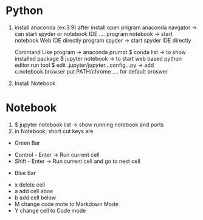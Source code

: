 # Python
1. install anaconda (ex:3.9)
    after install open 
    prigram anaconda navgator -> can start spyder or notebook IDE ....
    program notebook -> start notebook Web IDE directly
    program spyder -> start spyder IDE directly
    
    Command Like 
    program -> anaconda prumpt 
    $ conda list -> to show installed package 
    $ jupyter notebook  -> to start web based python editor run tool
    $ edit .jupyter/jupyter...config...py -> add c.notebook.browser put PATH/chrome .... for default broswer
    
2. Install Notebook

# Notebook
1. $ jupyter notebook list -> show running notebook and ports 
2. in Notebook, short cut keys are
* Green Bar
- Control - Enter -> Run current cell
- Shift - Enter -> Run current cell and go to next cell

* Blue Bar
- x delete cell
- a add cell aboe
- b add cell below
- M change code mote to Markdown Mode
- Y change cell to Code mode 

